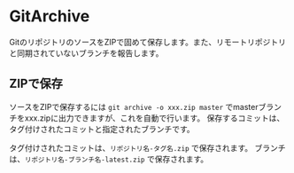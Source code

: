 # GitArchive

GitのリポジトリのソースをZIPで固めて保存します。また、リモートリポジトリと同期されていないブランチを報告します。

## ZIPで保存

ソースをZIPで保存するには `git archive -o xxx.zip master` でmasterブランチをxxx.zipに出力できますが、これを自動で行います。
保存するコミットは、タグ付けされたコミットと指定されたブランチです。

タグ付けされたコミットは、`リポジトリ名-タグ名.zip` で保存されます。
ブランチは、`リポジトリ名-ブランチ名-latest.zip` で保存されます。

